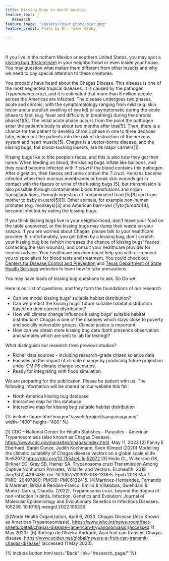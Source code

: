 ```yaml
---
title: Kissing Bugs in North America
feature_text: |
   Research
feature_image: "/assets/cover_photo/pier.png"
feature_credit: Photo by Dr. Tamer Oraby

---
```

<br>

If you live in the nothern Mexico or southern United States, you may spot a [kissing bug (triatominae)](https://www.inaturalist.org/taxa/472290-Triatominae/browse_photos) in your neighborhood or even inside your house. You may question what makes them different from other insects and why we need to pay special attention to these creatures. 


You probably have heard about the Chagas Disease. This disease is one of the most neglected tropical diseases. It is caused by the pathogen *Trypanosoma cruzi*, and it is estimated that more than 8 million people across the Americas are infected. The disease undergoes  two phases, acute and chronic, with the symptomatology ranging from mild (e.g. skin lesion and a purplish swelling of eye lid) or asymptomatic during the acute phase to fatal (e.g. fever and difficulty in breathing) during the chronic phase[1][5]. The initial acute phase occurs from the point the pathogen enter the patient's body to about two months after that[5]. Then, there is a chance for the patient to develop chronic phase in one to three decades later, which put the patients into the risk of destruction of the nervous system and heart muscle[5]. Chagas is a vector-borne disease, and the kissing bugs, the blood-sucking insects, are its major carriers[1].

Kissing bugs like to bite people's faces, and this is also how they get their name. When feeding on blood, the kissing bugs inflate like balloons, and they could become infected with *T.cruzi* if the blood contains this pathogen. After digestion, their faeces and urine contain the *T.cruzi*. Humans become infected when their mucous membranes or break skin wounds get in contact with the feaces or urine of the kissing bugs [5], but transmission is also possible through contaminated blood transfusions and organ transplantations, through ingestion of contaminated food [5][6] and from mother to baby in utero[5][1]. Other animals, for example non-human primates (e.g. monkeys)[3] and American barn-owl (*Tyto furcata*)[4], become infected by eating the kissing bugs.

If you think kissing bugs live in your neighborhood, don't leave your food on the table uncovered, or the kissing bugs may dump their waste on your snacks. If you are worried about Chagas, please talk to your healthcare provider. If, unfortunately, you get bitten by a kissing bug, don't scratch your kissing bug bite (which increases the chance of kissing bugs' feaces contacting the skin wounds), and consult your healthcare provider for medical advice. Your healthcare provider could help you with or connect you to specialists for blood tests and treatment. You could check out [Centers for Disease Control and Prevention](https://www.cdc.gov/parasites/chagas/index.html) and [Texas Department of State Health Services](https://www.dshs.texas.gov/chagas-disease) websites to learn how to take precautions.


You may have loads of kissing bug questions to ask. So Do we!

Here is our list of questions, and they form the foundations of our research.
* Can we model kissing bugs’ suitable habitat distribution?
* Can we predict the kissing bugs’ future suitable habitat distribution based on their current distribution?
* How will climate change influence kissing bugs’ suitable habitat distribution? Chagas is one of the diseases which stays close to poverty and socially vulnerable groups. Climate justice is important.
* How can we obtain more kissing bug data (both presence observation and samples which are sent to lab for testing)?


What distinguish our research from previous studies?
* Richer data sources - including research-grade citizen science data
* Focuses on the impact of climate change by producing future projection under CMIP6 climate change scenarios.
*  Ready for integrating with flood simulation.


We are preparing for the publication. Please be patient with us. The following information will be shared on our website this fall:
* North America kissing bug database
* Interactive map for this database
* Interactive map for kissing bug suitable habitat distribution


{% include figure.html image="/assets/project/sanguisuga.png"  width="400" height="400" %}

[1] CDC – National Center for Health Statistics – Parasites - American Trypanosomiasis (also known as Chagas Disease). https://www.cdc.gov/parasites/chagas/index.html. May 11, 2023
[2] Fanny E Eberhard, Sarah Cunze, Judith Kochmann, Sven Klimpel (2020) Modelling the climatic suitability of Chagas disease vectors on a global scale eLife 9:e52072 https://doi.org/10.7554/eLife.52072
[3] Hodo CL, Wilkerson GK, Birkner EC, Gray SB, Hamer SA. Trypanosoma cruzi Transmission Among Captive Nonhuman Primates, Wildlife, and Vectors. Ecohealth. 2018 Jun;15(2):426-436. doi: 10.1007/s10393-018-1318-5. Epub 2018 Mar 1. PMID: 29497880; PMCID: PMC6132415.
[4]Martinez-Hernandez, Fernando & Martínez, Brizia & Rendón-Franco, Emilio & Villalobos, Guiehdani & Muñoz-García, Claudia. (2022). Trypanosoma cruzi, beyond the dogma of non-infection in birds. Infection, Genetics and Evolution: Journal of Molecular Epidemiology and Evolutionary Genetics in Infectious Diseases. 105239. 10.1016/j.meegid.2022.105239. 

[5]World Health Organization, April 6, 2023. Chagas Disease (Also Known as American Trypanosomiasis). https://www.who.int/news-room/fact-sheets/detail/chagas-disease-(american-trypanosomiasis)(accessed 11 May 2023). 
[6] Rodrigo de Oliveira Andrade, Açaí fruit can transmit Chagas disease, https://www.scidev.net/global/news/a-a-fruit-can-transmit-chagas-disease/ (accessed 11 May 2023).

{% include button.html text="Back" link="/research_page/" %}
